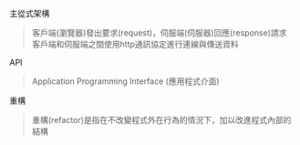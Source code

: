主從式架構
>客戶端(瀏覽器)發出要求(request)，伺服端(伺服器)回應(response)請求
>客戶端和伺服端之間使用http通訊協定進行連線與傳送資料

API
>Application Programming Interface (應用程式介面)

重構
>重構(refactor)是指在不改變程式外在行為的情況下，加以改進程式內部的結構